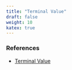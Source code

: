 ```yaml
---
title: "Terminal Value"
draft: false
weight: 10
katex: true
---
```


### References
- [Terminal Value](https://www.youtube.com/watch?v=2xNJdKzVxfw&list=PLUkh9m2Borqn8gg0lYSwMZ4ip71pX1TOT&index=11&ab_channel=AswathDamodaran)